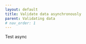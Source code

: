 ```yaml
---
layout: default
title: Validate data asynchronously
parent: Validating data
# nav_order: 1
---
```


Test async
